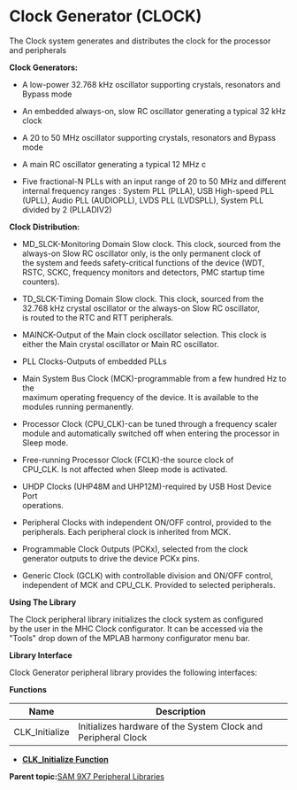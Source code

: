 # Clock Generator \(CLOCK\)

The Clock system generates and distributes the clock for the processor<br />and peripherals

**Clock Generators:**

-   A low-power 32.768 kHz oscillator supporting crystals, resonators and Bypass mode

-   An embedded always-on, slow RC oscillator generating a typical 32 kHz clock

-   A 20 to 50 MHz oscillator supporting crystals, resonators and Bypass mode

-   A main RC oscillator generating a typical 12 MHz c

-   Five fractional-N PLLs with an input range of 20 to 50 MHz and different internal frequency ranges : System PLL \(PLLA\), USB High-speed PLL \(UPLL\), Audio PLL \(AUDIOPLL\), LVDS PLL \(LVDSPLL\), System PLL divided by 2 \(PLLADIV2\)


**Clock Distribution:**

-   MD\_SLCK-Monitoring Domain Slow clock. This clock, sourced from the<br />always-on Slow RC oscillator only, is the only permanent clock of<br />the system and feeds safety-critical functions of the device \(WDT,<br />RSTC, SCKC, frequency monitors and detectors, PMC startup time<br />counters\).

-   TD\_SLCK-Timing Domain Slow clock. This clock, sourced from the<br />32.768 kHz crystal oscillator or the always-on Slow RC oscillator,<br />is routed to the RTC and RTT peripherals.

-   MAINCK-Output of the Main clock oscillator selection. This clock is<br />either the Main crystal oscillator or Main RC oscillator.

-   PLL Clocks-Outputs of embedded PLLs

-   Main System Bus Clock \(MCK\)-programmable from a few hundred Hz to the<br />maximum operating frequency of the device. It is available to the<br />modules running permanently.

-   Processor Clock \(CPU\_CLK\)-can be tuned through a frequency scaler<br />module and automatically switched off when entering the processor in<br />Sleep mode.

-   Free-running Processor Clock \(FCLK\)-the source clock of<br />CPU\_CLK. Is not affected when Sleep mode is activated.

-   UHDP Clocks \(UHP48M and UHP12M\)-required by USB Host Device Port<br />operations.

-   Peripheral Clocks with independent ON/OFF control, provided to the<br />peripherals. Each peripheral clock is inherited from MCK.

-   Programmable Clock Outputs \(PCKx\), selected from the clock<br />generator outputs to drive the device PCKx pins.

-   Generic Clock \(GCLK\) with controllable division and ON/OFF control,<br />independent of MCK and CPU\_CLK. Provided to selected peripherals.


**Using The Library**

The Clock peripheral library initializes the clock system as configured<br />by the user in the MHC Clock configurator. It can be accessed via the<br />"Tools" drop down of the MPLAB harmony configurator menu bar.

**Library Interface**

Clock Generator peripheral library provides the following interfaces:

**Functions**

|Name|Description|
|----|-----------|
|CLK\_Initialize|Initializes hardware of the System Clock and Peripheral Clock|

-   **[CLK\_Initialize Function](GUID-7FCC76BB-89CC-4012-9B76-EE5B36D8B26C.md)**  


**Parent topic:**[SAM 9X7 Peripheral Libraries](GUID-FB6741AA-355E-483F-9727-37728953D583.md)

